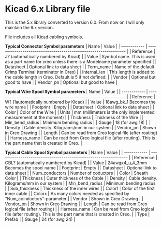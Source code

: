 # Kicad 6.x Library file

This is the 5.x library converted to version 6.0. 
From now on I will only maintain the 6.x version.

File includes all Kicad cabling symbols.

**Typical Connector Symbol parameters**
| Name         | Value                                                              |
| ------------ | ------------------------------------------------------------------ |
| Reference	   | J? (automatically numbered by Kicad) |
| Value        | Symbol name. This is used as a part name for creo unless there is a Modelname parameter specified |
| Datasheet    | Optional link to data sheet |
| Term_name    | Name of the default Crimp Terminal (terminator in Creo) |
| Internal_len | This length is added to the cable length in Creo. Default is 5 if not defined. |
| Vendor       | Optional but good to have |
| Vendor_pn    | Optional but good to have |


**Typical Wire Spool Symbol parameters**
| Name         | Value                                                              |
| ------------ | ------------------------------------------------------------------ |
| Reference | W? (1automatically numbered by Kicad) |
| Value | 18awg_bk_1 Becomes the wire name |
| Footprint | Empty |
| Datasheet | Optional link to data sheet |
| Color | Color of the Wire |
| Units | mm (millimeters is the only implemented measurement at the moment) |
| Thickness | Thickness of the Wire |
| Min_bend_radius | Minimum bending radius |
| Gauge | 18 (for awg 18) |
| Density | Cable density. Kilograms/mm in our system |
| Vendor_pn | Shown in Creo Drawing |
| Length | Can be read from Creo logical file (after routing) |
| Harness_name | Can be read from Creo logical file (after routing). This is the part name that is created in Creo. |


**Typical Cable Spool Symbol parameters**
| Name         | Value                                                              |
| ------------ | ------------------------------------------------------------------ |
| Reference    | CBL? (automatically numbered by Kicad) |
| Value        | 24awgx4_u_4_3mm Becomes the spool name |
| Footprint    | Empty |
| Datasheet    | Optional link to data sheet |
| Num_conductors | Number of coductors |
| Color          | Sheath Color |
| Thickness      | Outer thickness of the Cable |
| Density        | Cable density. Kilograms/mm in our system |
| Min_bend_radius | Minimum bending radius |
| Sub_thickness  | Thickness of the inner wires |
| Color1         | Color of the first inner cable |
| Colorx         | As many colors needed as specified by "Num_coinductors"-parameter |
| Vendor         | Shown in Creo Drawing  |
| Vendor_pn      | Shown in Creo Drawing |
| Length         | Can be read from Creo logical file (after routing) |
| Harness_name   | Can be read from Creo logical file (after routing). This is the part name that is created in Creo. |
| Type           | Prefab |
| Gauge          | 24 (for awg 24) |




